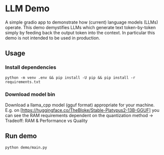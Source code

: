 # LLM Demo

A simple gradio app to demonstrate
how (current) language models (LLMs) operate.
This demo demystifies LLMs which generate text token-by-token
simply by feeding back the output token into the context.
In particular this demo is not intended to be used in production.


## Usage


### Install dependencies

`python -m venv .env && pip install -U pip && pip install -r requirements.txt`

### Download model bin
Download a llama_cpp model (gguf format) appropriate for your machine.
E.g. on [https://huggingface.co/TheBloke/Stable-Platypus2-13B-GGUF]
you can see the RAM requirements dependent on the quantization method
-> Tradeoff: RAM & Performance vs Quality
## Run demo

``` python demo/main.py ```

